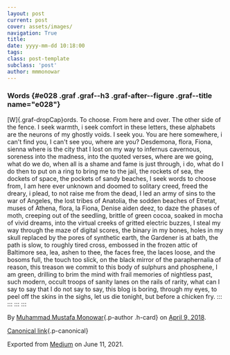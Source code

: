 ```yaml
---
layout: post
current: post
cover: assets/images/
navigation: True
title: 
date: yyyy-mm-dd 10:18:00
tags: 
class: post-template
subclass: 'post'
author: mmmonowar
---
```


### Words {#e028 .graf .graf--h3 .graf-after--figure .graf--title name="e028"}

[W]{.graf-dropCap}ords. To choose. From here and over. The other side of
the fence. I seek warmth, i seek comfort in these letters, these
alphabets are the neurons of my ghostly voids. I seek you. You are here
somewhere, i can't find you, I can't see you, where are you? Desdemona,
flora, Fiona, sienna where is the city that I lost on my way to infernus
cavernous, soreness into the madness, into the quoted verses, where are
we going, what do we do, when all is a shame and fame is just through, i
do, what do I do then to put on a ring to bring me to the jail, the
rockets of sea, the dockets of space, the pockets of sandy beaches, I
seek words to choose from, I am here ever unknown and doomed to solitary
creed, freed the dreary, i plead, to not raise me from the dead, I led
an army of sins to the war of Angeles, the lost tribes of Anatolia, the
sodden beaches of Etretat, muses of Athena, flora, la Fiona, Denise
aiden deez, to daze the phases of moth, creeping out of the seedling,
brittle of green cocoa, soaked in mocha of vivid dreams, into the
virtual creeks of gritted electric buzzes, I steal my way through the
maze of digital scores, the binary in my bones, holes in my skull
replaced by the pores of synthetic earth, the Gardener is at bath, the
path is slow, to roughly tired cross, embossed in the frozen attic of
Baltimore sea, lea, ashen to thee, the faces free, the laces loose, and
the bosoms full, the touch too slick, on the black mirror of the
paraphernalia of reason, this treason we commit to this body of sulphurs
and phosphene, I am green, drilling to brim the mind with frail memories
of nightless past, such modern, occult troops of sanity lanes on the
rails of rarity, what can I say to say that I do not say to say, this
blog is boring, through my eyes, to peel off the skins in the sighs, let
us die tonight, but before a chicken fry.
:::
:::
:::
:::

By [Muhammad Mustafa Monowar](https://medium.com/@mmmonowar){.p-author
.h-card} on [April 9, 2018](https://medium.com/p/47efff0bdf02).

[Canonical
link](https://medium.com/@mmmonowar/words-47efff0bdf02){.p-canonical}

Exported from [Medium](https://medium.com) on June 11, 2021.
